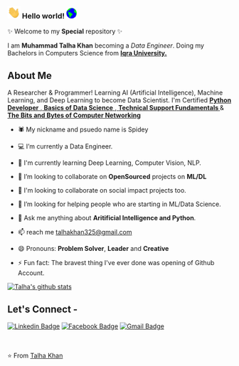 <!-- ![](https://github.com/mustafaali96/mustafaali96/blob/master/Assests/cover_intro.gif)  -->

### <img src="https://github.com/beliketalha/beliketalha/blob/main/Assets/Hi.gif" width="29px"> Hello world!&nbsp;<img src="https://github.com/beliketalha/beliketalha/blob/main/Assets/Earth.gif" width="24px"> 
✨ Welcome to my **Special** repository ✨

I am **Muhammad Talha Khan** becoming a *Data Engineer*. Doing my Bachelors in Computers Science from <a href="https://iqra.edu.pk/" formtarget="_blank"> <b>Iqra University.</b></a>

## About Me

A Researcher & Programmer! Learning AI (Artificial Intelligence), Machine Learning, and Deep Learning to become Data Scientist. I'm Certified <a href="https://www.coursera.org/account/accomplishments/verify/2PMUNSZEDKKV" target="_blank"> <b>Python Developer</b> </a>,<a href="https://www.coursera.org/account/accomplishments/verify/AD9KVUHQSMSP" target="_blank"> <b>Basics of Data Science</b> </a>,<a href="https://www.coursera.org/account/accomplishments/verify/RYLK26HA3K8P" target="_blank"> <b>Technical Support Fundamentals
</b> </a> & <a href="https://www.coursera.org/account/accomplishments/verify/HYX3TZPGL58T" target="_blank"><b>The Bits and Bytes of Computer Networking</b> </a>

<!-- As a Learner of Artificial Intelligence, Machine Learning, and Deep Learning trying to 
Check out my <a href="https://mustafa-ali-mir.herokuapp.com/" target="_blank"> <b>Portfolio</b></a> -->

- 🕷️ My nickname and psuedo name is Spidey

- 💻 I’m currently a Data Engineer.

- 🌱 I'm currently learning Deep Learning, Computer Vision, NLP.

- 🔭 I’m looking to collaborate on **OpenSourced** projects on **ML/DL**

- 👯 I'm looking to collaborate on social impact projects too.

- 🤔 I’m looking for helping people who are starting in ML/Data Science.

- 💬 Ask me anything about **Aritificial Intelligence and Python**.

- 📫 reach me talhakhan325@gmail.com

- 😄 Pronouns: **Problem Solver**, **Leader** and **Creative**

- ⚡ Fun fact: The bravest thing I've ever done was opening of Github Account.

[![Talha's github stats](https://github-readme-stats.vercel.app/api?username=beliketalha)](https://github.com/beliketalha/github-readme-stats)

## Let's Connect -

[![Linkedin Badge](https://img.shields.io/badge/-beliketalha-blue?style=flat-square&logo=Linkedin&logoColor=white&link=https://www.linkedin.com/in/beliketalha/)](https://www.linkedin.com/in/beliketalha/)   [![Facebook Badge](https://img.shields.io/badge/-beliketalha-03a57a?style=flat-square&labelColor=FFFFFF&logo=Facebook&link=https://facebook.com/beliketalha)](https://facebook.com/beliketalha)   [![Gmail Badge](https://img.shields.io/badge/-talhakhan325@gmail.com-c14438?style=flat-square&logo=Gmail&logoColor=white&link=mailto:talhakhan325@gmail.com)](mailto:talhakhan325@gmail.com)

<br><br>
⭐ From [Talha Khan](https://github.com/beliketalha)
